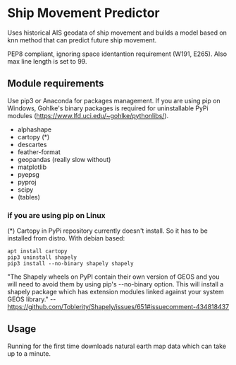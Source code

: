 # Ship Movement Predictor

Uses historical AIS geodata of ship movement and builds a model based on knn method that can predict future ship movement.

PEP8 compliant, ignoring space identantion requirement (W191, E265). Also max line length is set to 99.

Module requirements
------
Use pip3 or Anaconda for packages management. If you are using pip on Windows, Gohlke's binary packages is required for uninstallable PyPi modules (https://www.lfd.uci.edu/~gohlke/pythonlibs/).

- alphashape
- cartopy (*)
- descartes
- feather-format
- geopandas (really slow without)
- matplotlib
- pyepsg
- pyproj
- scipy
- (tables)

### if you are using pip on Linux
(*) Cartopy in PyPi repository currently doesn't install. So it has to be installed from distro. With debian based:

    apt install cartopy
    pip3 uninstall shapely
    pip3 install --no-binary shapely shapely

"The Shapely wheels on PyPI contain their own version of GEOS and you will need to avoid them by using pip's --no-binary option. This will install a shapely package which has extension modules linked against your system GEOS library." -- https://github.com/Toblerity/Shapely/issues/651#issuecomment-434818437

Usage
-----
Running for the first time downloads natural earth map data which can take up to a minute.
